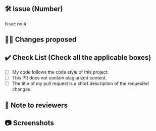 <!-- If your PR fixes an open issue, use `Closes #101` to link your PR with the issue. #101 stands for the issue number you are fixing -->

## 🛠️ Issue (Number)

<!-- Example: #31 -->
Issue no #

## 👨‍💻 Changes proposed

<!-- List all the proposed changes in your PR -->

## ✔️ Check List (Check all the applicable boxes) <!-- Follow the below conventions to check the box -->

- [ ] My code follows the code style of this project.
- [ ] This PR does not contain plagiarized content.
- [ ] The title of my pull request is a short description of the requested changes.

## 📄 Note to reviewers

<!-- Add notes to reviewers if applicable -->

## 📷 Screenshots